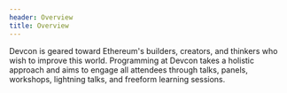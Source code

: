 ```yaml
---
header: Overview 
title: Overview
---
```


Devcon is geared toward Ethereum's builders, creators, and thinkers who wish to improve this world. Programming at Devcon takes a holistic approach and aims to engage all attendees through talks, panels, workshops, lightning talks, and freeform learning sessions.